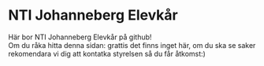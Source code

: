 # NTI Johanneberg Elevkår
Här bor NTI Johanneberg Elevkår på github!  
Om du råka hitta denna sidan: grattis det finns inget här, om du ska se saker rekomendara vi dig att kontatka styrelsen så du får åtkomst:)
